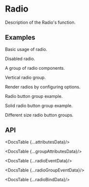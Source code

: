 # Radio

Description of the Radio's function.

## Examples

<Example
  id="demo-basic"
  title="Basic"
  demoComponent="{Basic}"
  demoCode="{BasicCode}">

  <p slot="description">
  Basic usage of radio.
  </p>
</Example>

<Example
  id="demo-basic"
  title="Disabled"
  demoComponent="{Disabled}"
  demoCode="{DisabledCode}">

  <p slot="description">
  Disabled radio.
  </p>
</Example>

<Example
  id="demo-basic"
  title="Radio Group"
  demoComponent="{Group}"
  demoCode="{GroupCode}">

  <p slot="description">
  A group of radio components.
  </p>
</Example>

<Example
  id="demo-basic"
  title="Vertical Radio Group"
  demoComponent="{VerticalGroup}"
  demoCode="{VerticalGroupCode}">

  <p slot="description">
    Vertical radio group.
  </p>
</Example>

<Example
  id="demo-basic"
  title="Radio Group With Options"
  demoComponent="{OptionsGroup}"
  demoCode="{OptionsGroupCode}">

  <p slot="description">
    Render radios by configuring options.
  </p>
</Example>

<Example
  id="demo-basic"
  title="Radio Button Group"
  demoComponent="{RadioButtonGroup}"
  demoCode="{RadioButtonGroupCode}">

  <p slot="description">
   Radio button group example.
  </p>
</Example>

<Example
  id="demo-basic"
  title="Solid Button Group"
  demoComponent="{SolidButtonGroup}"
  demoCode="{SolidButtonGroupCode}">

  <p slot="description">
   Solid radio button group example.
  </p>
</Example>

<Example
  id="demo-basic"
  title="Size"
  demoComponent="{SizeRadioGroup}"
  demoCode="{SizeRadioGroupCode}">

  <p slot="description">
   Different size radio button groups.
  </p>
</Example>


## API

<DocsTable {...attributesData}/>

<DocsTable {...groupAttributesData}/>

<DocsTable {...radioEventData}/>

<DocsTable {...radioGroupEventData}/>

<DocsTable {...radioBindData}/>

<script>
  import Example from 'docs/src/components/Example.svelte'

  import Basic from './demos/basic.demo.svelte'
  import BasicCode from './demos/basic.demo.txt'

  import Disabled from './demos/disabled.demo.svelte'
  import DisabledCode from './demos/disabled.demo.txt'

  import Group from './demos/group.demo.svelte'
  import GroupCode from './demos/group.demo.txt'

  import VerticalGroup from './demos/verticalGroup.demo.svelte'
  import VerticalGroupCode from './demos/verticalGroup.demo.txt'

  import OptionsGroup from './demos/options.demo.svelte'
  import OptionsGroupCode from './demos/options.demo.txt'

  import RadioButtonGroup from './demos/radioButton.demo.svelte'
  import RadioButtonGroupCode from './demos/radioButton.demo.txt'

  import SolidButtonGroup from './demos/solidButton.demo.svelte'
  import SolidButtonGroupCode from './demos/solidButton.demo.txt'

  import SizeRadioGroup from './demos/radioGroupSize.demo.svelte'
  import SizeRadioGroupCode from './demos/radioGroupSize.demo.txt'

  import DocsTable from 'docs/src/components/DocsTable.svelte'

  const attributesData = {
    title: 'Radio Attributes',
    columns: ['Property', 'Description', 'Type', 'Default'],
    data: [
      {
        property: 'autoFocus',
        description: 'Set focus when component mounted.',
        type: 'Boolean',
        default: 'false'
      },
      {
        property: 'checked',
        description: 'Specifies whether the checkbox is selected.',
        type: 'Boolean',
        default: 'false'
      },
      {
        property: 'disabled',
        description: 'Disable checkbox.',
        type: 'Boolean',
        default: 'false'
      },
      {
        property: 'value',
        description: 'Value is used to determine if this radio is selected in a group.',
        type: 'Any',
        default: '-'
      }
    ]
  };

  const groupAttributesData = {
    title: 'RadioGroup Attributes',
    columns: ['Property', 'Description', 'Type', 'Default'],
    data: [
      {
        property: 'disabled',
        description: 'Disable all radios.',
        type: 'Boolean',
        default: 'false'
      },
      {
        property: 'name',
        description: 'The name property of all input[type="radio"] children.',
        type: 'String',
        default: '-'
      },
      {
        property: 'options',
        description: 'Specifies options.',
        type: 'String[] | [{label:"",value:"",disabled:false}]',
        default: '[]'
      },
      {
        property: 'value',
        description: 'Used for setting the currently selected value. Can be used for 2 way binding.',
        type: 'String',
        default: '-'
      },
      {
        property: 'size',
        description: 'Size for radio buttons.',
        type: 'large | middle | small',
        default: '-'
      },
      {
        property: 'buttonStyle',
        description: 'Style type of the radio buttons.',
        type: 'outline | solid',
        default: 'outline'
      }
    ]

  };

  const radioEventData = {
    title: 'Radio Events',
    columns: ['Name', 'Description'],
    data: [
      {
        name: 'change',
        description: 'Triggers when the radio checked state changes.'
      },
    ]
  };

  const radioGroupEventData = {
    title: 'RadioGroup Events',
    columns: ['Name', 'Description'],
    data: [
      {
        name: 'change',
        description: 'Triggers when the radio group value changes.'
      },
    ]
  };

   const radioBindData = {
      title: 'Radio Bind',
      columns: ['Name', 'Description'],
      data: [
        {
          name: 'focus',
          description: 'Let\'s you bind to the input focus method.'
        },
        {
          name: 'blur',
          description: 'Let\'s you bind to the input blur method.'
        },
      ]
    }
</script>
